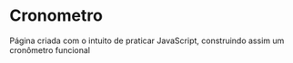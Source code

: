 # Cronometro
Página criada com o intuito de praticar JavaScript, construindo assim um cronômetro funcional
